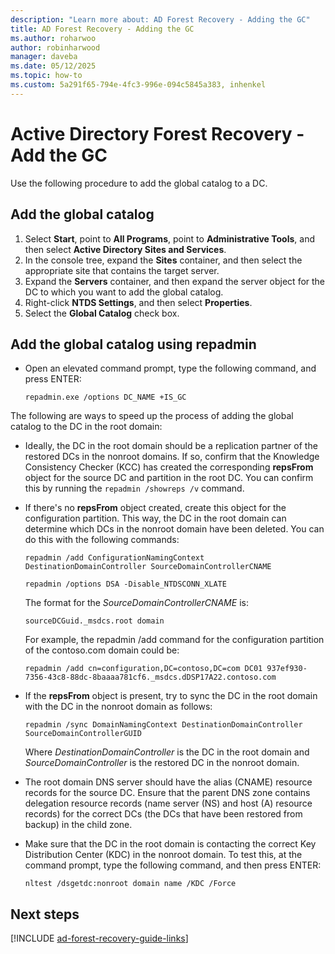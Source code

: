 ```yaml
---
description: "Learn more about: AD Forest Recovery - Adding the GC"
title: AD Forest Recovery - Adding the GC
ms.author: roharwoo
author: robinharwood
manager: daveba
ms.date: 05/12/2025
ms.topic: how-to
ms.custom: 5a291f65-794e-4fc3-996e-094c5845a383, inhenkel
---
```


# Active Directory Forest Recovery - Add the GC

Use the following procedure to add the global catalog to a DC.

## Add the global catalog

1. Select **Start**, point to **All Programs**, point to **Administrative Tools**, and then select **Active Directory Sites and Services**.
1. In the console tree, expand the **Sites** container, and then select the appropriate site that contains the target server.
1. Expand the **Servers** container, and then expand the server object for the DC to which you want to add the global catalog.
1. Right-click **NTDS Settings**, and then select **Properties**.
1. Select the **Global Catalog** check box.


## Add the global catalog using repadmin

- Open an elevated command prompt, type the following command, and press ENTER:

   ```cli
   repadmin.exe /options DC_NAME +IS_GC
   ```

The following are ways to speed up the process of adding the global catalog to the DC in the root domain:

- Ideally, the DC in the root domain should be a replication partner of the restored DCs in the nonroot domains. If so, confirm that the Knowledge Consistency Checker (KCC) has created the corresponding **repsFrom** object for the source DC and partition in the root DC. You can confirm this by running the `repadmin /showreps /v` command.

- If there's no **repsFrom** object created, create this object for the configuration partition. This way, the DC in the root domain can determine which DCs in the nonroot domain have been deleted. You can do this with the following commands:

   ```cli
   repadmin /add ConfigurationNamingContext DestinationDomainController SourceDomainControllerCNAME
   ```

   ```cli
   repadmin /options DSA -Disable_NTDSCONN_XLATE
   ```

   The format for the *SourceDomainControllerCNAME* is:

   ```cli
   sourceDCGuid._msdcs.root domain
   ```

   For example, the repadmin /add command for the configuration partition of the contoso.com domain could be:

   ```cli
   repadmin /add cn=configuration,DC=contoso,DC=com DC01 937ef930-7356-43c8-88dc-8baaaa781cf6._msdcs.dDSP17A22.contoso.com
   ```

- If the **repsFrom** object is present, try to sync the DC in the root domain with the DC in the nonroot domain as follows:

   ```cli
   repadmin /sync DomainNamingContext DestinationDomainController SourceDomainControllerGUID
   ```

   Where *DestinationDomainController* is the DC in the root domain and *SourceDomainController* is the restored DC in the nonroot domain.

- The root domain DNS server should have the alias (CNAME) resource records for the source DC. Ensure that the parent DNS zone contains delegation resource records (name server (NS) and host (A) resource records) for the correct DCs (the DCs that have been restored from backup) in the child zone.
- Make sure that the DC in the root domain is contacting the correct Key Distribution Center (KDC) in the nonroot domain. To test this, at the command prompt, type the following command, and then press ENTER:

   ```cli
   nltest /dsgetdc:nonroot domain name /KDC /Force
   ```

## Next steps

[!INCLUDE [ad-forest-recovery-guide-links](includes/ad-forest-recovery-guide-links.md)]
